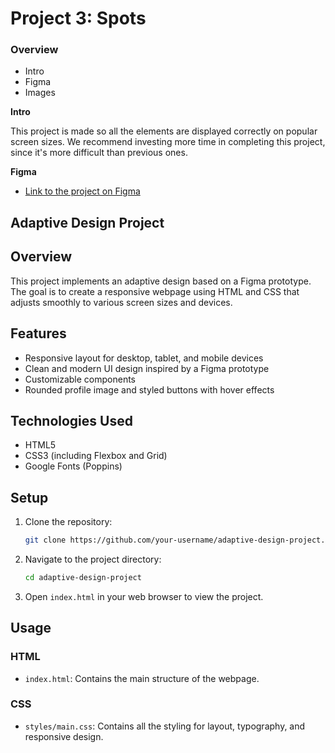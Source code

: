 # Project 3: Spots

### Overview

- Intro
- Figma
- Images

**Intro**

This project is made so all the elements are displayed correctly on popular screen sizes. We recommend investing more time in completing this project, since it's more difficult than previous ones.

**Figma**

- [Link to the project on Figma](https://www.figma.com/file/BBNm2bC3lj8QQMHlnqRsga/Sprint-3-Project-%E2%80%94-Spots?type=design&node-id=2%3A60&mode=design&t=afgNFybdorZO6cQo-1)

## Adaptive Design Project

## Overview

This project implements an adaptive design based on a Figma prototype. The goal is to create a responsive webpage using HTML and CSS that adjusts smoothly to various screen sizes and devices.

## Features

- Responsive layout for desktop, tablet, and mobile devices
- Clean and modern UI design inspired by a Figma prototype
- Customizable components
- Rounded profile image and styled buttons with hover effects

## Technologies Used

- HTML5
- CSS3 (including Flexbox and Grid)
- Google Fonts (Poppins)

## Setup

1. Clone the repository:

   ```bash
   git clone https://github.com/your-username/adaptive-design-project.git
   ```

2. Navigate to the project directory:

   ```bash
   cd adaptive-design-project
   ```

3. Open `index.html` in your web browser to view the project.

## Usage

### HTML

- `index.html`: Contains the main structure of the webpage.

### CSS

- `styles/main.css`: Contains all the styling for layout, typography, and responsive design.
